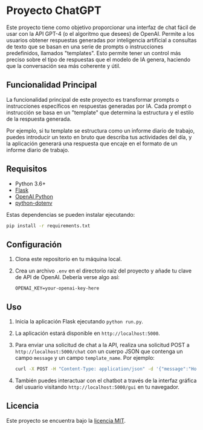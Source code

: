 # Proyecto ChatGPT

Este proyecto tiene como objetivo proporcionar una interfaz de chat fácil de usar con la API GPT-4 (o el algoritmo que desees) de OpenAI. Permite a los usuarios obtener respuestas generadas por inteligencia artificial a consultas de texto que se basan en una serie de prompts o instrucciones predefinidos, llamados "templates". Esto permite tener un control más preciso sobre el tipo de respuestas que el modelo de IA genera, haciendo que la conversación sea más coherente y útil.

## Funcionalidad Principal

La funcionalidad principal de este proyecto es transformar prompts o instrucciones específicos en respuestas generadas por IA. Cada prompt o instrucción se basa en un "template" que determina la estructura y el estilo de la respuesta generada.

Por ejemplo, si tu template se estructura como un informe diario de trabajo, puedes introducir un texto en bruto que describa tus actividades del día, y la aplicación generará una respuesta que encaje en el formato de un informe diario de trabajo.

## Requisitos

- Python 3.6+
- [Flask](https://flask.palletsprojects.com/en/2.0.x/)
- [OpenAI Python](https://github.com/openai/openai-cookbook/blob/main/examples/How_to_generate_text_with_GPT3_or_Davinci_Codex.md)
- [python-dotenv](https://pypi.org/project/python-dotenv/)

Estas dependencias se pueden instalar ejecutando:

```bash
pip install -r requirements.txt
```

## Configuración

1. Clona este repositorio en tu máquina local.
2. Crea un archivo `.env` en el directorio raíz del proyecto y añade tu clave de API de OpenAI. Debería verse algo así:

   ```
   OPENAI_KEY=your-openai-key-here
   ```

## Uso

1. Inicia la aplicación Flask ejecutando `python run.py`.
2. La aplicación estará disponible en `http://localhost:5000`.
3. Para enviar una solicitud de chat a la API, realiza una solicitud POST a `http://localhost:5000/chat` con un cuerpo JSON que contenga un campo `message` y un campo `template_name`. Por ejemplo:

   ```bash
   curl -X POST -H "Content-Type: application/json" -d '{"message":"Hola Mundo", "template_name":"daily"}' http://127.0.0.1:5000/chat
   ```

4. También puedes interactuar con el chatbot a través de la interfaz gráfica del usuario visitando `http://localhost:5000/gui` en tu navegador.

## Licencia

Este proyecto se encuentra bajo la [licencia MIT](https://opensource.org/licenses/MIT).
